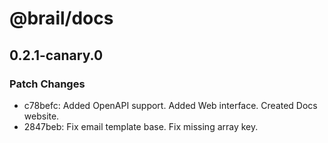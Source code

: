 # @brail/docs

## 0.2.1-canary.0

### Patch Changes

- c78befc: Added OpenAPI support. Added Web interface. Created Docs website.
- 2847beb: Fix email template base. Fix missing array key.
